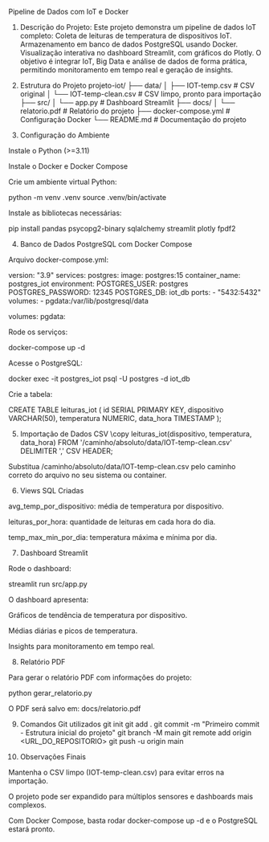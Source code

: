 Pipeline de Dados com IoT e Docker

1. Descrição do Projeto:
   Este projeto demonstra um pipeline de dados IoT completo:
   Coleta de leituras de temperatura de dispositivos IoT.
   Armazenamento em banco de dados PostgreSQL usando Docker.
   Visualização interativa no dashboard Streamlit, com gráficos do Plotly.
   O objetivo é integrar IoT, Big Data e análise de dados de forma prática, permitindo monitoramento em tempo real e geração de insights.

2. Estrutura do Projeto
   projeto-iot/
   ├── data/
   │ ├── IOT-temp.csv # CSV original
   │ └── IOT-temp-clean.csv # CSV limpo, pronto para importação
   ├── src/
   │ └── app.py # Dashboard Streamlit
   ├── docs/
   │ └── relatorio.pdf # Relatório do projeto
   ├── docker-compose.yml # Configuração Docker
   └── README.md # Documentação do projeto

3. Configuração do Ambiente

Instale o Python (>=3.11)

Instale o Docker e Docker Compose

Crie um ambiente virtual Python:

python -m venv .venv
source .venv/bin/activate

Instale as bibliotecas necessárias:

pip install pandas psycopg2-binary sqlalchemy streamlit plotly fpdf2

4. Banco de Dados PostgreSQL com Docker Compose

Arquivo docker-compose.yml:

version: "3.9"
services:
postgres:
image: postgres:15
container_name: postgres_iot
environment:
POSTGRES_USER: postgres
POSTGRES_PASSWORD: 12345
POSTGRES_DB: iot_db
ports: - "5432:5432"
volumes: - pgdata:/var/lib/postgresql/data

volumes:
pgdata:

Rode os serviços:

docker-compose up -d

Acesse o PostgreSQL:

docker exec -it postgres_iot psql -U postgres -d iot_db

Crie a tabela:

CREATE TABLE leituras_iot (
id SERIAL PRIMARY KEY,
dispositivo VARCHAR(50),
temperatura NUMERIC,
data_hora TIMESTAMP
);

5. Importação de Dados CSV
   \copy leituras_iot(dispositivo, temperatura, data_hora)
   FROM '/caminho/absoluto/data/IOT-temp-clean.csv' DELIMITER ',' CSV HEADER;

Substitua /caminho/absoluto/data/IOT-temp-clean.csv pelo caminho correto do arquivo no seu sistema ou container.

6. Views SQL Criadas

avg_temp_por_dispositivo: média de temperatura por dispositivo.

leituras_por_hora: quantidade de leituras em cada hora do dia.

temp_max_min_por_dia: temperatura máxima e mínima por dia.

7. Dashboard Streamlit

Rode o dashboard:

streamlit run src/app.py

O dashboard apresenta:

Gráficos de tendência de temperatura por dispositivo.

Médias diárias e picos de temperatura.

Insights para monitoramento em tempo real.

8. Relatório PDF

Para gerar o relatório PDF com informações do projeto:

python gerar_relatorio.py

O PDF será salvo em: docs/relatorio.pdf

9. Comandos Git utilizados
   git init
   git add .
   git commit -m "Primeiro commit - Estrutura inicial do projeto"
   git branch -M main
   git remote add origin <URL_DO_REPOSITORIO>
   git push -u origin main

10. Observações Finais

Mantenha o CSV limpo (IOT-temp-clean.csv) para evitar erros na importação.

O projeto pode ser expandido para múltiplos sensores e dashboards mais complexos.

Com Docker Compose, basta rodar docker-compose up -d e o PostgreSQL estará pronto.
